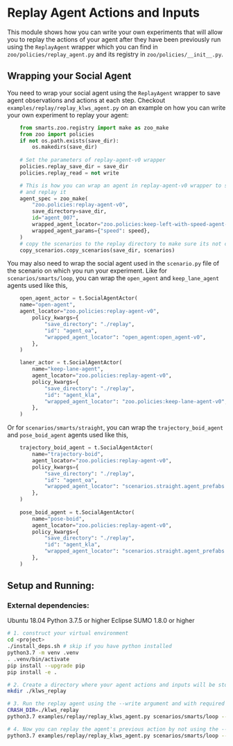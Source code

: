 # Replay Agent Actions and Inputs
This module shows how you can write your own experiments that will allow you to replay the actions of your agent after they have been previously run using the `ReplayAgent` wrapper which you can find in `zoo/policies/replay_agent.py` and its registry in `zoo/policies/__init__.py`. 

## Wrapping your Social Agent
You need to wrap your social agent using the `ReplayAgent` wrapper to save agent observations and actions at each step.
Checkout `examples/replay/replay_klws_agent.py` on an example on how you can write your own experiment to replay your agent:
```python
    from smarts.zoo.registry import make as zoo_make
    from zoo import policies
    if not os.path.exists(save_dir):
        os.makedirs(save_dir)
    
    # Set the parameters of replay-agent-v0 wrapper
    policies.replay_save_dir = save_dir
    policies.replay_read = not write

    # This is how you can wrap an agent in replay-agent-v0 wrapper to store and load its inputs and actions
    # and replay it
    agent_spec = zoo_make(
        "zoo.policies:replay-agent-v0",
        save_directory=save_dir,
        id="agent_007",
        wrapped_agent_locator="zoo.policies:keep-left-with-speed-agent-v0",
        wrapped_agent_params={"speed": speed},
    )
    # copy the scenarios to the replay directory to make sure its not changed while replaying the agent actions
    copy_scenarios.copy_scenarios(save_dir, scenarios)
```
You may also need to wrap the social agent used in the `scenario.py` file of the scenario on which you run your experiment.
Like for `scenarios/smarts/loop`, you can wrap the `open_agent` and `keep_lane_agent` agents used like this, 
```python
    open_agent_actor = t.SocialAgentActor(
    name="open-agent",
    agent_locator="zoo.policies:replay-agent-v0",
        policy_kwargs={
            "save_directory": "./replay",
            "id": "agent_oa",
            "wrapped_agent_locator": "open_agent:open_agent-v0",
        },
    )

    laner_actor = t.SocialAgentActor(
        name="keep-lane-agent",
        agent_locator="zoo.policies:replay-agent-v0",
        policy_kwargs={
            "save_directory": "./replay",
            "id": "agent_kla",
            "wrapped_agent_locator": "zoo.policies:keep-lane-agent-v0",
        },
    )
```
Or for `scenarios/smarts/straight`, you can wrap the `trajectory_boid_agent` and `pose_boid_agent` agents used like this,
```python
    trajectory_boid_agent = t.SocialAgentActor(
        name="trajectory-boid",
        agent_locator="zoo.policies:replay-agent-v0",
        policy_kwargs={
            "save_directory": "./replay",
            "id": "agent_oa",
            "wrapped_agent_locator": "scenarios.straight.agent_prefabs:trajectory-boid-agent-v0",
        },
    )
    
    pose_boid_agent = t.SocialAgentActor(
        name="pose-boid",
        agent_locator="zoo.policies:replay-agent-v0",
        policy_kwargs={
            "save_directory": "./replay",
            "id": "agent_kla",
            "wrapped_agent_locator": "scenarios.straight.agent_prefabs:pose-boid-agent-v0",
        },
    )
```
## Setup and Running:
### External dependencies:
Ubuntu 18.04
Python 3.7.5 or higher
Eclipse SUMO 1.8.0 or higher

```bash
# 1. construct your virtual environment
cd <project>
./install_deps.sh # skip if you have python installed
python3.7 -m venv .venv
. .venv/bin/activate
pip install --upgrade pip
pip install -e .

# 2. Create a directory where your agent actions and inputs will be store
mkdir ./klws_replay

# 3. Run the replay agent using the --write argument and with required agent's parameters (Like the klws_agent which requires you to pass in the speed parameter) to store the actions and inputs of agents to CRASH_DIR directory:
CRASH_DIR=./klws_replay
python3.7 examples/replay/replay_klws_agent.py scenarios/smarts/loop --save-dir $CRASH_DIR --speed 20 --write --headless

# 4. Now you can replay the agent's previous action by not using the --write to load the observations saved by the wrapper in CRASH_DIR directory:
python3.7 examples/replay/replay_klws_agent.py scenarios/smarts/loop --save-dir $CRASH_DIR --speed 20 --headless

```
